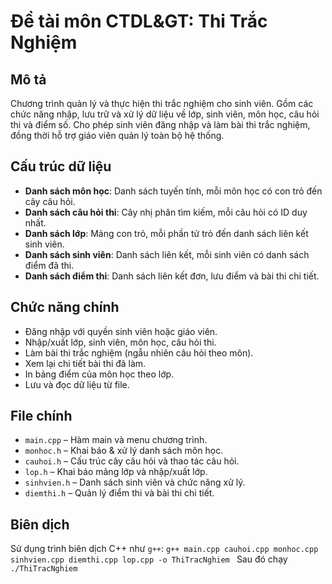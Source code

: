 # Đề tài môn CTDL&GT: Thi Trắc Nghiệm

## Mô tả
Chương trình quản lý và thực hiện thi trắc nghiệm cho sinh viên. Gồm các chức năng nhập, lưu trữ và xử lý dữ liệu về lớp, sinh viên, môn học, câu hỏi thi và điểm số. Cho phép sinh viên đăng nhập và làm bài thi trắc nghiệm, đồng thời hỗ trợ giáo viên quản lý toàn bộ hệ thống.

## Cấu trúc dữ liệu
- **Danh sách môn học**: Danh sách tuyến tính, mỗi môn học có con trỏ đến cây câu hỏi.
- **Danh sách câu hỏi thi**: Cây nhị phân tìm kiếm, mỗi câu hỏi có ID duy nhất.
- **Danh sách lớp**: Mảng con trỏ, mỗi phần tử trỏ đến danh sách liên kết sinh viên.
- **Danh sách sinh viên**: Danh sách liên kết, mỗi sinh viên có danh sách điểm đã thi.
- **Danh sách điểm thi**: Danh sách liên kết đơn, lưu điểm và bài thi chi tiết.

## Chức năng chính
- Đăng nhập với quyền sinh viên hoặc giáo viên.
- Nhập/xuất lớp, sinh viên, môn học, câu hỏi thi.
- Làm bài thi trắc nghiệm (ngẫu nhiên câu hỏi theo môn).
- Xem lại chi tiết bài thi đã làm.
- In bảng điểm của môn học theo lớp.
- Lưu và đọc dữ liệu từ file.

## File chính
- `main.cpp` – Hàm main và menu chương trình.
- `monhoc.h` – Khai báo & xử lý danh sách môn học.
- `cauhoi.h` – Cấu trúc cây câu hỏi và thao tác câu hỏi.
- `lop.h` – Khai báo mảng lớp và nhập/xuất lớp.
- `sinhvien.h` – Danh sách sinh viên và chức năng xử lý.
- `diemthi.h` – Quản lý điểm thi và bài thi chi tiết.

## Biên dịch
Sử dụng trình biên dịch C++ như `g++`:
`g++ main.cpp cauhoi.cpp monhoc.cpp sinhvien.cpp diemthi.cpp lop.cpp -o ThiTracNghiem `
Sau đó chạy `./ThiTracNghiem`
